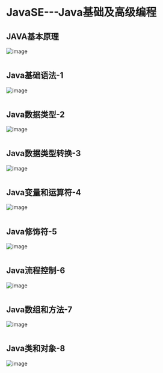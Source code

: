 # JavaSE---Java基础及高级编程
## JAVA基本原理
![image](/JavaSe思维导图图片/JAVA基本原理-0.png)
#
## Java基础语法-1
![image](/JavaSe思维导图图片/Java基础语法-1.png)
#
## Java数据类型-2
![image](/JavaSe思维导图图片/Java数据类型-2.png)
#
## Java数据类型转换-3
![image](/JavaSe思维导图图片/Java数据类型转换-3.png)
#
## Java变量和运算符-4
![image](/JavaSe思维导图图片/Java变量和运算符-4.png)
#
## Java修饰符-5
![image](/JavaSe思维导图图片/Java修饰符-5.png)
#
## Java流程控制-6
![image](/JavaSe思维导图图片/Java流程控制-6.png)
#
## Java数组和方法-7
![image](/JavaSe思维导图图片/Java数组和方法-7.png)
#
## Java类和对象-8
![image](/JavaSe思维导图图片/Java类和对象-8.png)
#


